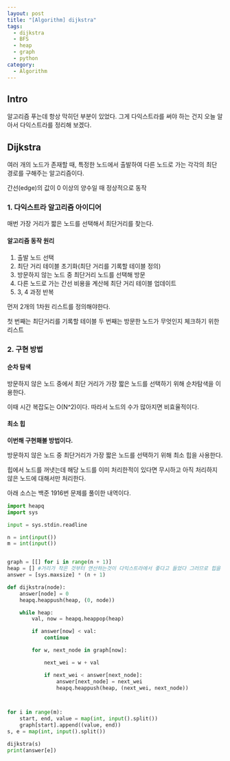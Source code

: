```yaml
---
layout: post
title: "[Algorithm] dijkstra"
tags: 
  - dijkstra
  - BFS
  - heap
  - graph
  - python
category:
  - Algorithm
---
```


## Intro

알고리즘 푸는데 항상 막히던 부분이 있었다. 그게 다익스트라를 써야 하는 건지 오늘 알아서 다익스트라를 정리해 보겠다.


## Dijkstra

여러 개의 노드가 존재할 때, 특정한 노드에서 출발하여 다른 노드로 가는 각각의 최단 경로를 구해주는 알고리즘이다.

간선(edge)의 값이 0 이상의 양수일 때 정상적으로 동작

### 1. 다익스트라 알고리즘 아이디어

매번 가장 거리가 짧은 노드를 선택해서 최단거리를 찾는다.

#### 알고리즘 동작 원리

1. 출발 노드 선택
2. 최단 거리 테이블 초기화(최단 거리를 기록할 테이블 정의)
3. 방문하지 않는 노드 중 최단거리 노드를 선택해 방문
4. 다른 노드로 가는 간선 비용을 계산헤 최단 거리 테이블 업데이트
5. 3, 4 과정 반복

먼저 2개의 1차원 리스트를 정의해야한다. 

첫 번째는 최단거리를 기록할 테이블
두 번째는 방문한 노드가 무엇인지 체크하기 위한리스트

### 2. 구현 방법

#### 순차 탐색

방문하지 않은 노드 중에서 최단 거리가 가장 짧은 노드를 선택하기 위해 순차탐색을 이용한다.

이때 시간 복잡도는 O(N^2)이다. 따라서 노드의 수가 많아지면 비효율적이다.

#### 최소 힙

**이번해 구현홰볼 방법이다.**

방문하지 않은 노드 중 최단거리가 가장 짧은 노드를 선택하기 위해 최소 힙을 사용한다.

힙에서 노드를 꺼냇는데 해당 노드를 이미 처리한적이 있다면 무시하고 아직 처리하지 않은 노드에 대해서만 처리한다.

아래 소스는 백준 1916번 문제를 풀이한 내역이다.

```python
import heapq
import sys

input = sys.stdin.readline

n = int(input())
m = int(input())


graph = [[] for i in range(n + 1)]
heap = [] #거리가 작은 것부터 연산하는것이 다익스트라에서 좋다고 들었다 그러므로 힙을 사용할것이다.
answer = [sys.maxsize] * (n + 1)

def dijkstra(node):
    answer[node] = 0
    heapq.heappush(heap, (0, node))

    while heap:
        val, now = heapq.heappop(heap)

        if answer[now] < val:
            continue

        for w, next_node in graph[now]:

            next_wei = w + val

            if next_wei < answer[next_node]:
                answer[next_node] = next_wei
                heapq.heappush(heap, (next_wei, next_node))



for i in range(m):
    start, end, value = map(int, input().split())
    graph[start].append((value, end))
s, e = map(int, input().split())

dijkstra(s)
print(answer[e])
```